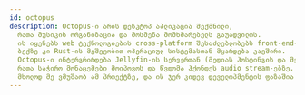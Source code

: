 ```yaml
---
id: octopus
description: Octopus-ი არის დესკტოპ აპლიკაცია შექმნილი,
  რათა მუსიკის ორგანიზაცია და მოსმენა მომხმარებელს გაუადვილოს.
  ის იყენებს web ტექნოლოგიების cross-platform შესაძლებლობებს front-end-ისთვის,
  ბექზე კი Rust-ის მეშვეობით ოპერაციულ სისტემასთან მყარდება კავშირი.
  Octopus-ი ინტერგრირდება Jellyfin-ის სერვერთან (მედიას ჰოსტინგის და მენეჯმენტის პროგრამა),
  რათა საჭირო მონაცემები მოიპოვოს და წვდომა ჰქონდეს audio stream-ებზე.
  მხოლოდ მე ვმუშაობ ამ პროექტზე, და ის ჯერ კიდევ დეველოპმენტის ფაზაშია
---
```

